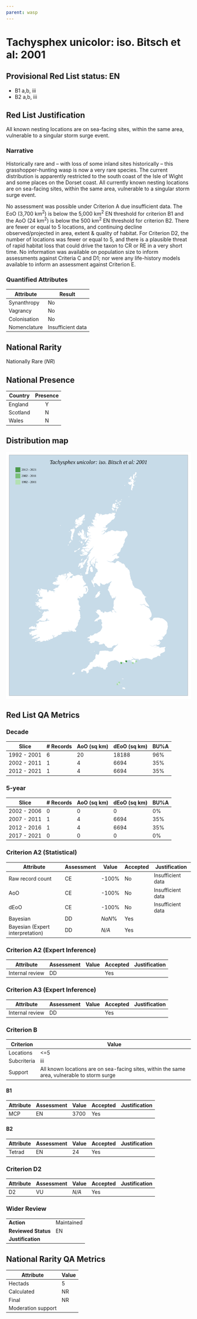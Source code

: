```yaml
---
parent: wasp
---
```


# Tachysphex unicolor: iso. Bitsch et al: 2001

## Provisional Red List status: EN
- B1 a,b, iii
- B2 a,b, iii

## Red List Justification
All known nesting locations are on sea-facing sites, within the same area, vulnerable to a singular storm surge event.
### Narrative
Historically rare and – with loss of some inland sites historically – this grasshopper-hunting wasp is now a very rare species. The current distribution is apparently restricted to the south coast of the Isle of Wight and some places on the Dorset coast. All currently known nesting locations are on sea-facing sites, within the same area, vulnerable to a singular storm surge event.

No assessment was possible under Criterion A due insufficient data. The EoO (3,700 km<sup>2</sup>) is below the 5,000 km<sup>2</sup> EN threshold for criterion B1 and the AoO (24 km<sup>2</sup>) is below the 500 km<sup>2</sup> EN threshold for criterion B2. There are fewer or equal to 5 locations, and continuing decline observed/projected in area, extent & quality of habitat. For Criterion D2, the number of locations was fewer or equal to 5, and there is a plausible threat of rapid habitat loss that could drive the taxon to CR or RE in a very short time. No information was available on population size to inform assessments against Criteria C and D1; nor were any life-history models available to inform an assessment against Criterion E.
### Quantified Attributes
|Attribute|Result|
|---|---|
|Synanthropy|No|
|Vagrancy|No|
|Colonisation|No|
|Nomenclature|Insufficient data|


## National Rarity
Nationally Rare (*NR*)

## National Presence
|Country|Presence
|---|:-:|
|England|Y|
|Scotland|N|
|Wales|N|


## Distribution map
![](../map/441.svg)

## Red List QA Metrics
### Decade
| Slice | # Records | AoO (sq km) | dEoO (sq km) |BU%A |
|---|---|---|---|---|
|1992 - 2001|6|20|18188|96%|
|2002 - 2011|1|4|6694|35%|
|2012 - 2021|1|4|6694|35%|
### 5-year
| Slice | # Records | AoO (sq km) | dEoO (sq km) |BU%A |
|---|---|---|---|---|
|2002 - 2006|0|0|0|0%|
|2007 - 2011|1|4|6694|35%|
|2012 - 2016|1|4|6694|35%|
|2017 - 2021|0|0|0|0%|
### Criterion A2 (Statistical)
|Attribute|Assessment|Value|Accepted|Justification
|---|---|---|---|---|
|Raw record count|CE|-100%|No|Insufficient data|
|AoO|CE|-100%|No|Insufficient data|
|dEoO|CE|-100%|No|Insufficient data|
|Bayesian|DD|*NaN*%|Yes||
|Bayesian (Expert interpretation)|DD|*N/A*|Yes||
### Criterion A2 (Expert Inference)
|Attribute|Assessment|Value|Accepted|Justification
|---|---|---|---|---|
|Internal review|DD||Yes||
### Criterion A3 (Expert Inference)
|Attribute|Assessment|Value|Accepted|Justification
|---|---|---|---|---|
|Internal review|DD||Yes||
### Criterion B
|Criterion| Value|
|---|---|
|Locations|<=5|
|Subcriteria|iii|
|Support|All known locations are on sea-facing sites, within the same area, vulnerable to storm surge|
#### B1
|Attribute|Assessment|Value|Accepted|Justification
|---|---|---|---|---|
|MCP|EN|3700|Yes||
#### B2
|Attribute|Assessment|Value|Accepted|Justification
|---|---|---|---|---|
|Tetrad|EN|24|Yes||
### Criterion D2
|Attribute|Assessment|Value|Accepted|Justification
|---|---|---|---|---|
|D2|VU|*N/A*|Yes||
### Wider Review
|  |  |
|---|---|
|**Action**|Maintained|
|**Reviewed Status**|EN|
|**Justification**||


## National Rarity QA Metrics
|Attribute|Value|
|---|---|
|Hectads|5|
|Calculated|NR|
|Final|NR|
|Moderation support||


